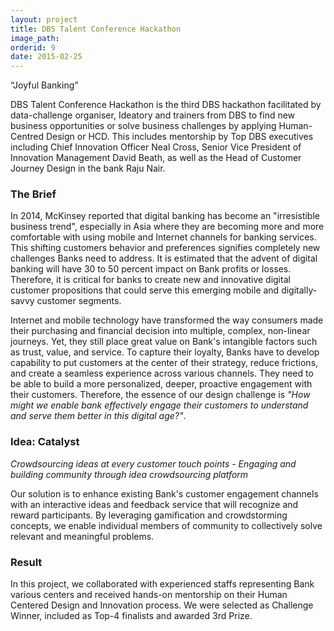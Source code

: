 ```yaml
---
layout: project
title: DBS Talent Conference Hackathon
image_path: 
orderid: 9
date: 2015-02-25
---
```

“Joyful Banking”
<!--more-->

DBS Talent Conference Hackathon is the third DBS hackathon facilitated by data-challenge organiser, Ideatory and trainers from DBS to find new business opportunities or solve business challenges by applying Human-Centred Design or HCD. This includes mentorship by Top DBS executives including Chief Innovation Officer Neal Cross, Senior Vice President of Innovation Management David Beath, as well as the Head of Customer Journey Design in the bank Raju Nair.

### The Brief
In 2014, McKinsey reported that digital banking has become an "irresistible business trend", especially in Asia where they are becoming more and more comfortable with using mobile and Internet channels for banking services. This shifting customers behavior and preferences signifies completely new challenges Banks need to address. It is estimated that the advent of digital banking will have 30 to 50 percent impact on Bank profits or losses. Therefore, it is critical for banks to create new and innovative digital customer propositions that could serve this emerging mobile and digitally-savvy customer segments.

Internet and mobile technology have transformed the way consumers made their purchasing and financial decision into multiple, complex, non-linear journeys. Yet, they still place great value on Bank's intangible factors such as trust, value, and service. To capture their loyalty, Banks have to develop capability to put customers at the center of their strategy, reduce frictions, and create a seamless experience across various channels. They need to be able to build a more personalized, deeper, proactive engagement with their customers. Therefore, the essence of our design challenge is *"How might we enable bank effectively engage their customers to understand and serve them better in this digital age?"*.

### Idea: Catalyst
*Crowdsourcing ideas at every customer touch points - Engaging and building community through idea crowdsourcing platform*

Our solution is to enhance existing Bank's customer engagement channels with an interactive ideas and feedback service that will recognize and reward participants. By leveraging gamification and crowdstorming concepts, we enable individual members of community to collectively solve relevant and meaningful problems. 

### Result
In this project, we collaborated with experienced staffs representing Bank various centers and received hands-on mentorship on their Human Centered Design and Innovation process. We were selected as Challenge Winner, included as Top-4 finalists and awarded 3rd Prize. 
